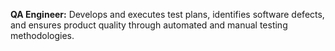 **QA Engineer:** Develops and executes test plans, identifies software defects, and ensures product quality through automated and manual testing methodologies.